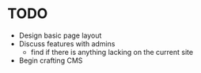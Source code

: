 TODO
====

- Design basic page layout
- Discuss features with admins
    - find if there is anything lacking on the current site
- Begin crafting CMS